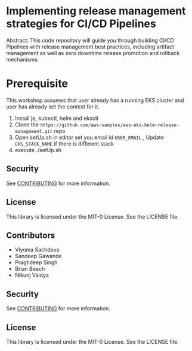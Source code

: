 # Implementing release management strategies for CI/CD Pipelines

Abstract: This code repository will guide you through building CI/CD Pipelines with release management best practices, including artifact management as well as zero downtime release promotion and rollback mechanisms. 

# Prerequisite
This workshop assumes that user already has a running EKS cluster and user has already set the context for it.
1. Install jq, kubectl, helm and eksctl
2. Clone the `https://github.com/aws-samples/aws-eks-helm-release-management.git` repo 
3. Open setUp.sh in editor set you email id `USER_EMAIL` , Update `EKS_STACK_NAME` if there is different stack
4. execute ./setUp.sh 

## Security

See [CONTRIBUTING](CONTRIBUTING.md#security-issue-notifications) for more information.

## License

This library is licensed under the MIT-0 License. See the LICENSE file.

## Contributors

- Viyoma Sachdeva
- Sandeep Gawande
- Pragtideep Singh
- Brian Beach
- Nikunj Vaidya

## Security

See [CONTRIBUTING](CONTRIBUTING.md#security-issue-notifications) for more information.

## License

This library is licensed under the MIT-0 License. See the LICENSE file.


